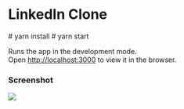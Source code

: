 <h1>LinkedIn Clone</h1>
# yarn install
# yarn start

Runs the app in the development mode.<br />
Open [http://localhost:3000](http://localhost:3000) to view it in the browser.

<h3>Screenshot</h3>

<img src="https://github.com/Nesim11/gmail-clone" width="auto" height="auto">


